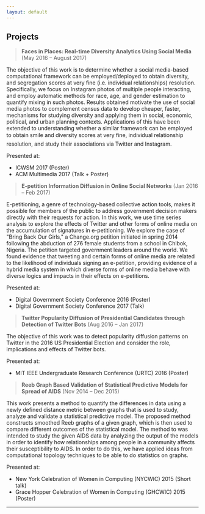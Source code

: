 ```yaml
---
layout: default
---
```


## Projects

> **Faces in Places: Real-time Diversity Analytics Using Social Media**
(May 2016 – August 2017)

The objective of this work is to determine whether a social media-based computational framework can be employed/deployed to obtain diversity, and segregation scores at very fine (i.e. individual relationships) resolution. Specifically, we focus on Instagram photos of multiple people interacting, and employ automatic methods for race, age, and gender estimation to quantify mixing in such photos. Results obtained motivate the use of social media photos to complement census data to develop cheaper, faster, mechanisms for studying diversity and applying them in social, economic, political, and urban planning contexts. Applications of this have been extended to understanding whether a similar framework can be employed to obtain smile and diversity scores at very fine, individual relationship resolution, and study their associations via Twitter and Instagram. 

Presented at:
- ICWSM 2017 (Poster)
- ACM Multimedia 2017 (Talk + Poster)


> **E-petition Information Diffusion in Online Social Networks** 
(Jan 2016 – Feb 2017)

E-petitioning, a genre of technology-based collective action tools, makes it possible for members of the public to address government decision makers directly with their requests for action. In this work, we use time series analysis to explore the effects of Twitter and other forms of online media on the accumulation of signatures in e-petitioning. We explore the case of "Bring Back Our Girls," a Change.org petition initiated in spring 2014 following the abduction of 276 female students from a school in Chibok, Nigeria. The petition targeted government leaders around the world. We found evidence that tweeting and certain forms of online media are related to the likelihood of individuals signing an e-petition, providing evidence of a hybrid media system in which diverse forms of online media behave with diverse logics and impacts in their effects on e-petitions.

Presented at:
- Digital Government Society Conference 2016 (Poster)
- Digital Government Society Conference 2017 (Talk)


> **Twitter Popularity Diffusion of Presidential Candidates through Detection of Twitter Bots**
(Aug 2016 – Jan 2017)

The objective of this work was to detect popularity diffusion patterns on Twitter in the 2016 US Presidential Election and consider the role, implications and effects of Twitter bots.

Presented at:
- MIT IEEE Undergraduate Research Conference (URTC) 2016 (Poster)


> **Reeb Graph Based Validation of Statistical Predictive Models for Spread of AIDS**
(Nov 2014 – Dec 2015)

This work presents a method to quantify the differences in data using a newly defined distance metric between graphs that is used to study, analyze and validate a statistical predictive model. The proposed method constructs smoothed Reeb graphs of a given graph, which is then used to compare different outcomes of the statistical model. The method to was intended to study the given AIDS data by analyzing the output of the models in order to identify how relationships among people in a community affects their susceptibility to AIDS. In order to do this, we have applied ideas from computational topology techniques to be able to do statistics on graphs.

Presented at:
- New York Celebration of Women in Computing (NYCWIC) 2015 (Short talk)
- Grace Hopper Celebration of Women in Computing (GHCWIC) 2015 (Poster)

---
